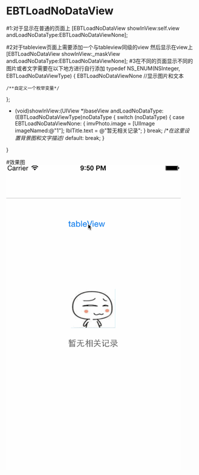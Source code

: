 # EBTLoadNoDataView
#1:对于显示在普通的页面上
  [EBTLoadNoDataView showInView:self.view andLoadNoDataType:EBTLoadNoDataViewNone];
  
#2对于tableview页面上需要添加一个与tableview同级的view  然后显示在view上
  [EBTLoadNoDataView showInView:_maskView andLoadNoDataType:EBTLoadNoDataViewNone];
#3在不同的页面显示不同的图片或者文字需要在以下地方进行自行添加
typedef NS_ENUM(NSInteger, EBTLoadNoDataViewType)
{
    EBTLoadNoDataViewNone    //显示图片和文本
    
    /**自定义一个枚举变量*/
    
    
};


- (void)showInView:(UIView *)baseView andLoadNoDataType:(EBTLoadNoDataViewType)noDataType
{
switch (noDataType) {
        case EBTLoadNoDataViewNone:
        {
            imvPhoto.image = [UIImage imageNamed:@"1"];
            lblTitle.text = @"暂无相关记录";
        }
            break;
           /**在这里设置背景图和文字描述*/ 
        default:
            break;
    }

}



#效果图
![Image](https://github.com/KBvsMJ/EBTLoadNoDataView/blob/master/Demo/1.gif)
